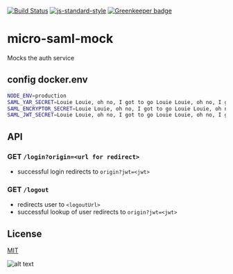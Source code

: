 [![Build Status](https://travis-ci.org/telemark/micro-saml-mock.svg?branch=master)](https://travis-ci.org/telemark/micro-saml-mock)
[![js-standard-style](https://img.shields.io/badge/code%20style-standard-brightgreen.svg?style=flat)](https://github.com/feross/standard)
[![Greenkeeper badge](https://badges.greenkeeper.io/telemark/micro-saml-mock.svg)](https://greenkeeper.io/)

# micro-saml-mock

Mocks the auth service

## config docker.env

```bash
NODE_ENV=production
SAML_YAR_SECRET=Louie Louie, oh no, I got to go Louie Louie, oh no, I got to go
SAML_ENCRYPTOR_SECRET=Louie Louie, oh no, I got to go Louie Louie, oh no, I got to go
SAML_JWT_SECRET=Louie Louie, oh no, I got to go Louie Louie, oh no, I got to go

```

## API

### GET ```/login?origin=<url for redirect>```

- successful login redirects to ```origin?jwt=<jwt>```

### GET ```/logout```

- redirects user to ```<logoutUrl>```
- successful lookup of user redirects to ```origin?jwt=<jwt>```

## License

[MIT](LICENSE)

![alt text](https://robots.kebabstudios.party/micro-saml-mock.png "Robohash image of micro-saml-mock")
